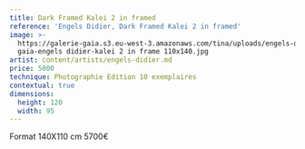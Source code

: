 ```yaml
---
title: Dark Framed Kalei 2 in framed
reference: 'Engels Didier, Dark Framed Kalei 2 in framed'
image: >-
  https://galerie-gaia.s3.eu-west-3.amazonaws.com/tina/uploads/engels-didier/galerie
  gaia-engels didier-kalei 2 in frame 110x140.jpg
artist: content/artists/engels-didier.md
price: 5000
technique: Photographie Edition 10 exemplaires
contextual: true
dimensions:
  height: 120
  width: 95
---
```


Format 140X110 cm 5700€
